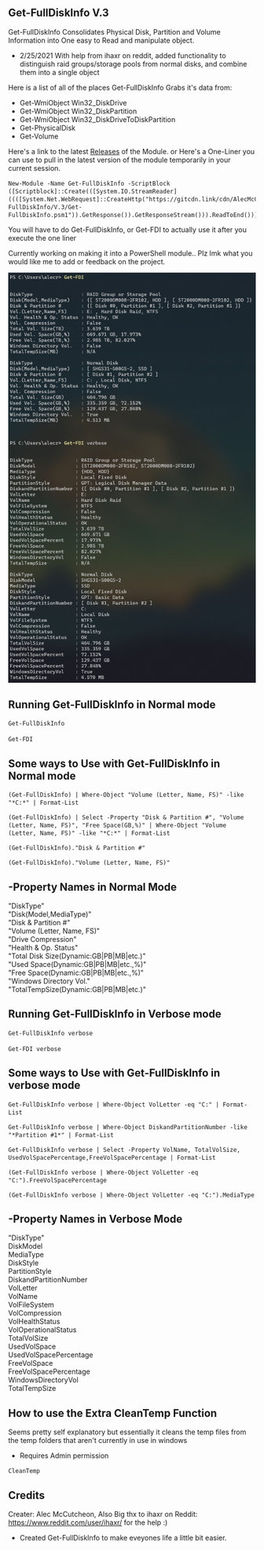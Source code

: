## Get-FullDiskInfo V.3 ##
Get-FullDiskInfo Consolidates Physical Disk, Partition and Volume Information
into One easy to Read and manipulate object.

* 2/25/2021 With help from ihaxr on reddit, added functionality to distinguish raid groups/storage pools from normal disks, and combine them into a single object

Here is a list of all of the places Get-FullDiskInfo Grabs it's data from:

- Get-WmiObject Win32_DiskDrive
- Get-WmiObject Win32_DiskPartition
- Get-WmiObject Win32_DiskDriveToDiskPartition
- Get-PhysicalDisk
- Get-Volume


Here's a link to the latest <a href="https://github.com/AlecMcCutcheon/Get-FullDiskInfo/releases">Releases</a> of the Module.
or Here's a One-Liner you can use to pull in the latest version of the module temporarily in your current session.
```
New-Module -Name Get-FullDiskInfo -ScriptBlock ([Scriptblock]::Create(([System.IO.StreamReader]((([System.Net.WebRequest]::CreateHttp("https://gitcdn.link/cdn/AlecMcCutcheon/Get-FullDiskInfo/V.3/Get-FullDiskInfo.psm1")).GetResponse()).GetResponseStream())).ReadToEnd()))
```
You will have to do Get-FullDiskInfo, or Get-FDI to actually use it after you execute the one liner

Currently working on making it into a PowerShell module..
Plz lmk what you would like me to add or feedback on the project.

![alt text](https://github.com/AlecMcCutcheon/Get-FullDiskInfo/blob/main/Preview.jpg?raw=true)

## Running Get-FullDiskInfo in Normal mode ##

```
Get-FullDiskInfo

Get-FDI
```

## Some ways to Use with Get-FullDiskInfo in Normal mode ## 

```
(Get-FullDiskInfo) | Where-Object "Volume (Letter, Name, FS)" -like "*C:*" | Format-List
```
```
(Get-FullDiskInfo) | Select -Property "Disk & Partition #", "Volume (Letter, Name, FS)", "Free Space(GB,%)" | Where-Object "Volume (Letter, Name, FS)" -like "*C:*" | Format-List
```
```
(Get-FullDiskInfo)."Disk & Partition #"
```
```
(Get-FullDiskInfo)."Volume (Letter, Name, FS)" 
```

## -Property Names in Normal Mode ##

"DiskType"<br/>
"Disk(Model,MediaType)"<br/>
"Disk & Partition #"<br/>
"Volume (Letter, Name, FS)"<br/>
"Drive Compression"<br/>
"Health & Op. Status"<br/>
"Total Disk Size(Dynamic:GB|PB|MB|etc.)"<br/>
"Used Space(Dynamic:GB|PB|MB|etc.,%)"<br/>
"Free Space(Dynamic:GB|PB|MB|etc.,%)"<br/>
"Windows Directory Vol."<br/>
"TotalTempSize(Dynamic:GB|PB|MB|etc.)"<br/>


## Running Get-FullDiskInfo in Verbose mode ##

```
Get-FullDiskInfo verbose

Get-FDI verbose
```

## Some ways to Use with Get-FullDiskInfo in verbose mode ##

```
Get-FullDiskInfo verbose | Where-Object VolLetter -eq "C:" | Format-List
```
```
Get-FullDiskInfo verbose | Where-Object DiskandPartitionNumber -like "*Partition #1*" | Format-List
```
```
Get-FullDiskInfo verbose | Select -Property VolName, TotalVolSize, UsedVolSpacePercentage,FreeVolSpacePercentage | Format-List
```
```
(Get-FullDiskInfo verbose | Where-Object VolLetter -eq "C:").FreeVolSpacePercentage
```
```
(Get-FullDiskInfo verbose | Where-Object VolLetter -eq "C:").MediaType 
```

## -Property Names in Verbose Mode ##

"DiskType"<br/>
DiskModel<br/>
MediaType<br/>
DiskStyle<br/>
PartitionStyle<br/>
DiskandPartitionNumber<br/>
VolLetter<br/>
VolName<br/>
VolFileSystem<br/>
VolCompression<br/>
VolHealthStatus<br/>
VolOperationalStatus<br/>
TotalVolSize<br/>
UsedVolSpace<br/>
UsedVolSpacePercentage<br/>
FreeVolSpace<br/>
FreeVolSpacePercentage<br/>
WindowsDirectoryVol<br/>
TotalTempSize<br/>

## How to use the Extra CleanTemp Function ##
Seems pretty self explanatory but essentially it cleans the temp files from the temp folders that aren't currently in use in windows
- Requires Admin permission
```
CleanTemp
```
## Credits
Creater: Alec McCutcheon, Also Big thx to ihaxr on Reddit: https://www.reddit.com/user/ihaxr/ for the help :)
- Created Get-FullDiskInfo to make eveyones life a little bit easier.
